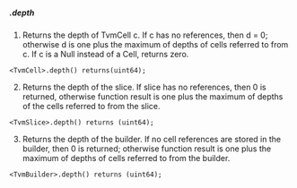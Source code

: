 ##### .depth 

 1. Returns the depth of TvmCell c. If c has no references, then d = 0; otherwise d is one plus the maximum of depths of cells referred to from c. If c is a Null instead of a Cell, returns zero.

 ```
 <TvmCell>.depth() returns(uint64);
```

2. Returns the depth of the slice. If slice has no references, then 0 is returned, otherwise function result is one plus the maximum of depths of the cells referred to from the slice.

```
<TvmSlice>.depth() returns (uint64);
```

3. Returns the depth of the builder. If no cell references are stored in the builder, then 0 is returned; otherwise function result is one plus the maximum of depths of cells referred to from the builder.

```
<TvmBuilder>.depth() returns (uint64);
```
